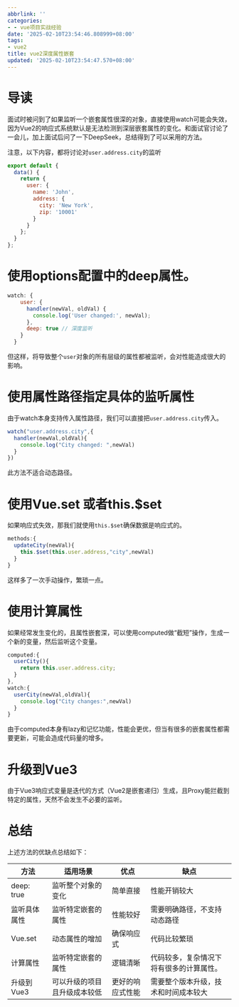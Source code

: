 ```yaml
---
abbrlink: ''
categories:
- - vue项目实战经验
date: '2025-02-10T23:54:46.808999+08:00'
tags:
- vue2
title: vue2深度属性嵌套
updated: '2025-02-10T23:54:47.570+08:00'
---
```

# 导读

面试时被问到了如果监听一个嵌套属性很深的对象，直接使用watch可能会失效，因为Vue2的响应式系统默认是无法检测到深层嵌套属性的变化。和面试官讨论了一会儿，加上面试后问了一下DeepSeek，总结得到了可以采用的方法。

注意，以下内容，都将讨论对`user.address.city`的监听

```js
export default {
  data() {
    return {
      user: {
        name: 'John',
        address: {
          city: 'New York',
          zip: '10001'
        }
      }
    };
  }
};
```

# 使用options配置中的deep属性。

```js
watch: {
    user: {
      handler(newVal, oldVal) {
        console.log('User changed:', newVal);
      },
      deep: true // 深度监听
    }
  }
```

但这样，将导致整个`user`对象的所有层级的属性都被监听，会对性能造成很大的影响。

# 使用属性路径指定具体的监听属性

由于watch本身支持传入属性路径，我们可以直接把`user.address.city`传入。

```js
watch("user.address.city",{
  handler(newVal,oldVal){
    console.log("City changed: ",newVal)
  }
})
```

此方法不适合动态路径。

# 使用Vue.set 或者this.$set

如果响应式失效，那我们就使用`this.$set`确保数据是响应式的。

```js
methods:{
  updateCity(newVal){
    this.$set(this.user.address,"city",newVal)
  }
}
```

这样多了一次手动操作，繁琐一点。

# 使用计算属性

如果经常发生变化的，且属性嵌套深，可以使用computed做“截短”操作，生成一个新的变量，然后监听这个变量。

```js
computed:{
  userCity(){
    return this.user.address.city;
  }
},
watch:{
  userCity(newVal,oldVal){
    console.log("City changes:",newVal)
  }
}
```

由于computed本身有lazy和记忆功能，性能会更优，但当有很多的嵌套属性都需要更新，可能会造成代码量的增多。

# 升级到Vue3

由于Vue3响应式变量是迭代的方式（Vue2是嵌套递归）生成，且Proxy能拦截到特定的属性，天然不会发生不必要的监听。

# 总结

上述方法的优缺点总结如下：


| 方法         | 适用场景                     | 优点             | 缺点                                     |
| ------------ | ---------------------------- | ---------------- | ---------------------------------------- |
| deep: true   | 监听整个对象的变化           | 简单直接         | 性能开销较大                             |
| 监听具体属性 | 监听特定嵌套的属性           | 性能较好         | 需要明确路径，不支持动态路径             |
| Vue.set      | 动态属性的增加               | 确保响应式       | 代码比较繁琐                             |
| 计算属性     | 监听特定嵌套的属性           | 逻辑清晰         | 代码较多，复杂情况下将有很多的计算属性。 |
| 升级到Vue3   | 可以升级的项目且升级成本较低 | 更好的响应式性能 | 需要整个版本升级，技术和时间成本较大     |
